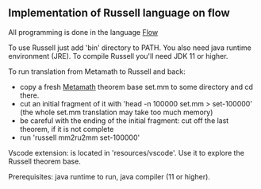 Implementation of Russell language on flow
------------------------------------------

All programming is done in the language  [Flow](https://github.com/area9innovation/flow9)

To use Russell just add 'bin' directory to PATH. You also need java runtime environment (JRE).
To compile Russell you'll need JDK 11 or higher.

To run translation from Metamath to Russell and back:
 - copy a fresh [Metamath](http://metamath.org/) theorem base set.mm to some directory and cd there.
 - cut an initial fragment of it with 'head -n 100000 set.mm > set-100000' (the whole set.mm translation may take too much memory)
 - be careful with the ending of the initial fragment: cut off the last theorem, if it is not complete
 - run 'russell mm2ru2mm set-100000'

Vscode extension: is located in 'resources/vscode'. Use it to explore the Russell theorem base.

Prerequisites: java runtime to run, java compiler (11 or higher).
